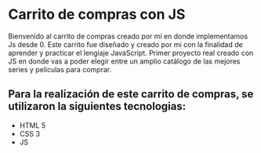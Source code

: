 <h1>Carrito de compras con JS</H1>

<p>Bienvenido al carrito de compras creado por mi en donde implementamos Js desde 0. Este carrito fue diseñado y creado por mi con la finalidad de aprender y practicar el lengiaje JavaScript. Primer proyecto real creado con JS en donde vas a poder elegir entre un amplio catálogo de las mejores series y películas para comprar.</p>

<h2>Para la realización de este carrito de compras, se utilizaron la siguientes tecnologias:</h2>

<ul>
<li>HTML 5</li>
<li>CSS 3</li>
<li>JS</li>
</ul>